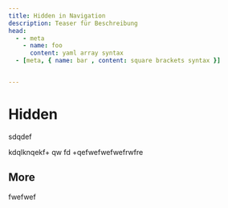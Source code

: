 ```yaml
---
title: Hidden in Navigation
description: Teaser für Beschreibung
head:
  - - meta
    - name: foo
      content: yaml array syntax
  - [meta, { name: bar , content: square brackets syntax }]


---
```


# Hidden

sdqdef

kdqlknqekf+
qw
fd
+qefwefwefwefrwfre

## More 


fwefwef

<!--

## Image Compare

<ImageCompare
  img1="/images/mitPlatanen.jpg"
  img2="/images/ohnePlatanen.jpg"
  >
  </ImageCompare>
-->

